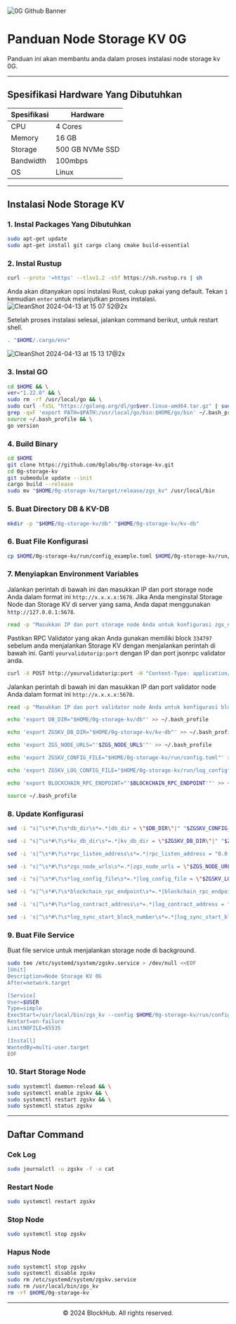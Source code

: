 ![0G Github Banner](https://github.com/BlockchainsHub/Testnet/assets/77204008/34a32724-b411-41e4-8696-e390dfa01cab)

# Panduan Node Storage KV 0G
Panduan ini akan membantu anda dalam proses instalasi node storage kv 0G.

-----------------------------------------------------------------

## Spesifikasi Hardware Yang Dibutuhkan
| Spesifikasi | Hardware |
|-|-
| CPU | 4 Cores |
| Memory | 16 GB |
| Storage | 500 GB NVMe SSD |
| Bandwidth | 100mbps |
| OS | Linux |

-----------------------------------------------------------------

## Instalasi Node Storage KV
### 1. Instal Packages Yang Dibutuhkan
```bash
sudo apt-get update
sudo apt-get install git cargo clang cmake build-essential
```

### 2. Instal Rustup
```bash
curl --proto '=https' --tlsv1.2 -sSf https://sh.rustup.rs | sh
```

Anda akan ditanyakan opsi instalasi Rust, cukup pakai yang default. Tekan `1` kemudian `enter` untuk melanjutkan proses instalasi.
![CleanShot 2024-04-13 at 15 07 52@2x](https://github.com/BlockchainsHub/Testnet/assets/77204008/bcb81284-8235-4cf2-a4f1-50821044cc21)

Setelah proses instalasi selesai, jalankan command berikut, untuk restart shell.
```bash
. "$HOME/.cargo/env"
```
![CleanShot 2024-04-13 at 15 13 17@2x](https://github.com/BlockchainsHub/Testnet/assets/77204008/f8f94656-0f1f-4d27-b347-3842b2b77a6f)

### 3. Instal GO
```bash
cd $HOME && \
ver="1.22.0" && \
sudo rm -rf /usr/local/go && \
sudo curl -fsSL "https://golang.org/dl/go$ver.linux-amd64.tar.gz" | sudo tar -C /usr/local -xzf - && \
grep -qxF 'export PATH=$PATH:/usr/local/go/bin:$HOME/go/bin' ~/.bash_profile || echo 'export PATH=$PATH:/usr/local/go/bin:$HOME/go/bin' >> ~/.bash_profile && \
source ~/.bash_profile && \
go version
```

### 4. Build Binary
```bash
cd $HOME
git clone https://github.com/0glabs/0g-storage-kv.git
cd 0g-storage-kv
git submodule update --init
cargo build --release
sudo mv "$HOME/0g-storage-kv/target/release/zgs_kv" /usr/local/bin
```

### 5. Buat Directory DB & KV-DB
```bash
mkdir -p "$HOME/0g-storage-kv/db" "$HOME/0g-storage-kv/kv-db"
```

### 6. Buat File Konfigurasi
```bash
cp $HOME/0g-storage-kv/run/config_example.toml $HOME/0g-storage-kv/run/config.toml
```

### 7. Menyiapkan Environment Variables
Jalankan perintah di bawah ini dan masukkan IP dan port storage node Anda dalam format ini `http://x.x.x.x:5678`. Jika Anda menginstal Storage Node dan Storage KV di server yang sama, Anda dapat menggunakan `http://127.0.0.1:5678`.
```bash
read -p "Masukkan IP dan port storage node Anda untuk konfigurasi zgs_node_urls: " ZGS_NODE_URLS
```

Pastikan RPC Validator yang akan Anda gunakan memiliki block `334797` sebelum anda menjalankan Storage KV dengan menjalankan perintah di bawah ini. Ganti `yourvalidatorip:port` dengan IP dan port jsonrpc validator anda.
```bash
curl -X POST http://yourvalidatorip:port -H "Content-Type: application/json" -d '{"jsonrpc":"2.0","method":"eth_getBlockByNumber","params":["0x51bcd",false],"id":1}'
```

Jalankan perintah di bawah ini dan masukkan IP dan port validator node Anda dalam format ini `http://x.x.x.x:5678`. 
```bash
read -p "Masukkan IP dan port validator node Anda untuk konfigurasi blockchain_rpc_endpoint: " BLOCKCHAIN_RPC_ENDPOINT
```

```bash
echo 'export DB_DIR="$HOME/0g-storage-kv/db"' >> ~/.bash_profile

echo 'export ZGSKV_DB_DIR="$HOME/0g-storage-kv/kv-db"' >> ~/.bash_profile

echo 'export ZGS_NODE_URLS="'$ZGS_NODE_URLS'"' >> ~/.bash_profile

echo 'export ZGSKV_CONFIG_FILE="$HOME/0g-storage-kv/run/config.toml"' >> ~/.bash_profile

echo 'export ZGSKV_LOG_CONFIG_FILE="$HOME/0g-storage-kv/run/log_config"' >> ~/.bash_profile

echo 'export BLOCKCHAIN_RPC_ENDPOINT="'$BLOCKCHAIN_RPC_ENDPOINT'"' >> ~/.bash_profile

source ~/.bash_profile
```

### 8. Update Konfigurasi
```bash
sed -i "s|^\s*#\?\s*db_dir\s*=.*|db_dir = \"$DB_DIR\"|" "$ZGSKV_CONFIG_FILE"

sed -i "s|^\s*#\?\s*kv_db_dir\s*=.*|kv_db_dir = \"$ZGSKV_DB_DIR\"|" "$ZGSKV_CONFIG_FILE"

sed -i 's|^\s*#\?\s*rpc_listen_address\s*=.*|rpc_listen_address = "0.0.0.0:6789"|' "$ZGSKV_CONFIG_FILE"

sed -i "s|^\s*#\?\s*zgs_node_urls\s*=.*|zgs_node_urls = \"$ZGS_NODE_URLS\"|" "$ZGSKV_CONFIG_FILE"

sed -i "s|^\s*#\?\s*log_config_file\s*=.*|log_config_file = \"$ZGSKV_LOG_CONFIG_FILE\"|" "$ZGSKV_CONFIG_FILE"

sed -i "s|^\s*#\?\s*blockchain_rpc_endpoint\s*=.*|blockchain_rpc_endpoint = \"$BLOCKCHAIN_RPC_ENDPOINT\"|" "$ZGSKV_CONFIG_FILE"

sed -i 's|^\s*#\?\s*log_contract_address\s*=.*|log_contract_address = "0xb8F03061969da6Ad38f0a4a9f8a86bE71dA3c8E7"|' "$ZGSKV_CONFIG_FILE"

sed -i 's|^\s*#\?\s*log_sync_start_block_number\s*=.*|log_sync_start_block_number = 334797|' "$ZGSKV_CONFIG_FILE"
```

### 9. Buat File Service
Buat file service untuk menjalankan storage node di background.
```bash
sudo tee /etc/systemd/system/zgskv.service > /dev/null <<EOF
[Unit]
Description=Node Storage KV 0G
After=network.target

[Service]
User=$USER
Type=simple
ExecStart=/usr/local/bin/zgs_kv --config $HOME/0g-storage-kv/run/config.toml
Restart=on-failure
LimitNOFILE=65535

[Install]
WantedBy=multi-user.target
EOF
```

### 10. Start Storage Node
```bash
sudo systemctl daemon-reload && \
sudo systemctl enable zgskv && \
sudo systemctl restart zgskv && \
sudo systemctl status zgskv
```

-----------------------------------------------------------------

## Daftar Command
### Cek Log
```bash
sudo journalctl -u zgskv -f -o cat
```

### Restart Node
```bash
sudo systemctl restart zgskv
```

### Stop Node
```bash
sudo systemctl stop zgskv
```

### Hapus Node
```bash
sudo systemctl stop zgskv
sudo systemctl disable zgskv
sudo rm /etc/systemd/system/zgskv.service
sudo rm /usr/local/bin/zgs_kv
rm -rf $HOME/0g-storage-kv
```

-----------------------------------------------------------------

<p align="center">
  &copy; 2024 BlockHub. All rights reserved.
</p>